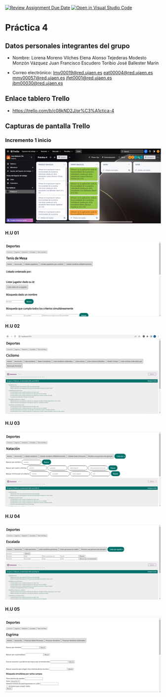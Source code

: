 [![Review Assignment Due Date](https://classroom.github.com/assets/deadline-readme-button-24ddc0f5d75046c5622901739e7c5dd533143b0c8e959d652212380cedb1ea36.svg)](https://classroom.github.com/a/hCaQWL7N)
[![Open in Visual Studio Code](https://classroom.github.com/assets/open-in-vscode-718a45dd9cf7e7f842a935f5ebbe5719a5e09af4491e668f4dbf3b35d5cca122.svg)](https://classroom.github.com/online_ide?assignment_repo_id=10981546&assignment_repo_type=AssignmentRepo)


# Práctica 4

## Datos personales integrantes del grupo
* Nombre: 
Lorena Moreno Vilches
Elena Alonso Tejederas
Modesto Monzón Vázquez
Juan Francisco Escudero Toribio
José Ballester Marín

* Correo electrónico: 
lmv00019@red.ujaen.es
eat00004@red.ujaen.es
mmv00057@red.ujaen.es
jfet0001@red.ujaen.es
jbm00030@red.ujaen.es

## Enlace tablero Trello
* https://trello.com/b/c08kND2J/pr%C3%A1ctica-4


## Capturas de pantalla Trello
### Incremento 1 inicio
![Tablero trello inicio incremento 1](./assets/img/tablero_inicio1.png)

#### H.U 01
![H.U 01](./assets/img/H.U1.png)

#### H.U 02
![H.U 02](./assets/img/H.U2.png)

#### H.U 03
![H.U 03](./assets/img/H.U3.png)

#### H.U 04
![H.U 04](./assets/img/H.U4.png)

#### H.U 05
![H.U 05](./assets/img/H.U5.png)







